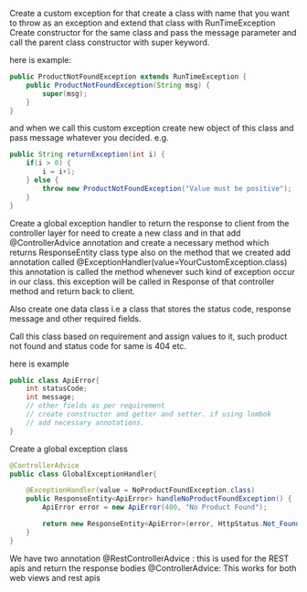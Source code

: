 Create a custom exception
for that create a class with name that you want to throw as an exception and extend that class with RunTimeException
Create constructor for the same class and pass the message parameter and call the parent class constructor with super keyword.

here is example:
```java
public ProductNotFoundException extends RunTimeException {
	public ProductNotFoundException(String msg) {
		super(msg);
	}
}
```
and when we call this custom exception create new object of this class and pass message whatever you decided.
e.g.
```java
public String returnException(int i) {
	if(i > 0) {
		i = i+1;
	} else {
		throw new ProductNotFoundException("Value must be positive");
	}
}
```

Create a global exception handler to return the response to client from the controller layer
for need to create a new class and in that add @ControllerAdvice annotation and create a necessary method which returns ResponseEntity class type
also on the method that we created add annotation called @ExceptionHandler(value=YourCustomException.class)
this annotation is called the method whenever such kind of exception occur in our class. this exception will be called in Response of that controller method and return back to client.

Also create one data class i.e a class that stores the status code, response message and other required fields.

Call this class based on requirement and assign values to it, such product not found and status code for same is 404 etc.

here is example

```java
public class ApiError{
	int statusCode;
	int message;
	// other fields as per requirement
	// create constructor and getter and setter. if using lombok 
	// add necessary annotations.
}
```
Create a global exception class
```java
@ControllerAdvice
public class GlobalExceptionHandler{

	@ExceptionHandler(value = NoProductFoundException.class)
	public ResponseEntity<ApiError> handleNoProductFoundException() {
		ApiError error = new ApiError(400, "No Product Found");

		return new ResponseEntity<ApiError>(error, HttpStatus.Not_Found);
	}
}
```

We have two annotation
@RestControllerAdvice : this is used for the REST apis and return the response bodies
@ControllerAdvice: This works for both web views and rest apis

